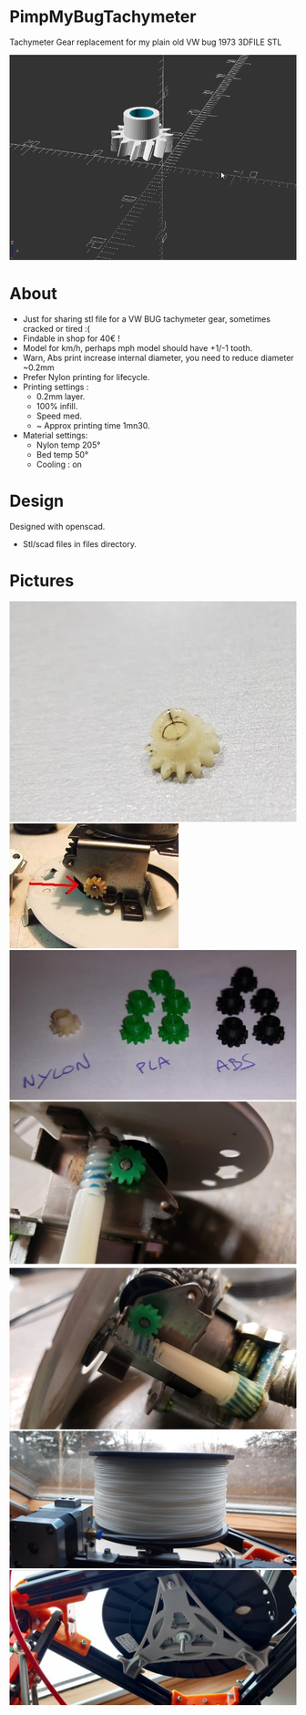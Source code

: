 # PimpMyBugTachymeter

Tachymeter Gear replacement for my plain old VW bug 1973 3DFILE STL

![gear1](https://github.com/coxifred/PimpMyBugTachymeter/blob/main/files/pignon.gif?raw=true)


# About

- Just for sharing stl file for a VW BUG tachymeter gear, sometimes cracked or tired :(
- Findable in shop for 40€ !
- Model for km/h, perhaps mph model should have +1/-1 tooth.
- Warn, Abs print increase internal diameter, you need to reduce diameter ~0.2mm
- Prefer Nylon printing for lifecycle.
- Printing settings :
   * 0.2mm layer.
   * 100% infill.
   * Speed med.
   * ~ Approx printing time 1mn30.
- Material settings:
   * Nylon temp 205°
   * Bed temp 50°
   * Cooling : on

# Design

  Designed with openscad.
  
  - Stl/scad files in files directory.
 
# Pictures

![gear](https://github.com/coxifred/PimpMyBugTachymeter/blob/main/files/gear.jpg?raw=true)
![gear2](https://github.com/coxifred/PimpMyBugTachymeter/blob/main/files/gear2.jpg?raw=true)
![gear3](https://github.com/coxifred/PimpMyBugTachymeter/blob/main/files/gear3.jpg?raw=true)
![gear4](https://github.com/coxifred/PimpMyBugTachymeter/blob/main/files/gear4.jpg?raw=true)
![nylon3](https://github.com/coxifred/PimpMyBugTachymeter/blob/main/files/nylon3.jpg?raw=true)
![nylon2](https://github.com/coxifred/PimpMyBugTachymeter/blob/main/files/nylon2.jpg?raw=true)

